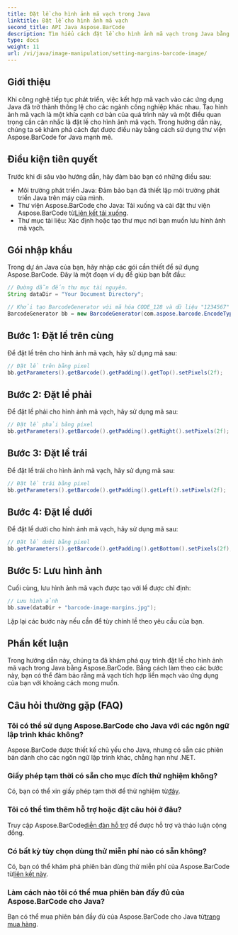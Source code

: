 ```yaml
---
title: Đặt lề cho hình ảnh mã vạch trong Java
linktitle: Đặt lề cho hình ảnh mã vạch
second_title: API Java Aspose.BarCode
description: Tìm hiểu cách đặt lề cho hình ảnh mã vạch trong Java bằng Aspose.BarCode. Tùy chỉnh khoảng cách để tích hợp liền mạch vào ứng dụng của bạn
type: docs
weight: 11
url: /vi/java/image-manipulation/setting-margins-barcode-image/
---
```


## Giới thiệu

Khi công nghệ tiếp tục phát triển, việc kết hợp mã vạch vào các ứng dụng Java đã trở thành thông lệ cho các ngành công nghiệp khác nhau. Tạo hình ảnh mã vạch là một khía cạnh cơ bản của quá trình này và một điều quan trọng cần cân nhắc là đặt lề cho hình ảnh mã vạch. Trong hướng dẫn này, chúng ta sẽ khám phá cách đạt được điều này bằng cách sử dụng thư viện Aspose.BarCode for Java mạnh mẽ.

## Điều kiện tiên quyết

Trước khi đi sâu vào hướng dẫn, hãy đảm bảo bạn có những điều sau:

- Môi trường phát triển Java: Đảm bảo bạn đã thiết lập môi trường phát triển Java trên máy của mình.
-  Thư viện Aspose.BarCode cho Java: Tải xuống và cài đặt thư viện Aspose.BarCode từ[Liên kết tải xuống](https://releases.aspose.com/barcode/java/).
- Thư mục tài liệu: Xác định hoặc tạo thư mục nơi bạn muốn lưu hình ảnh mã vạch.

## Gói nhập khẩu

Trong dự án Java của bạn, hãy nhập các gói cần thiết để sử dụng Aspose.BarCode. Đây là một đoạn ví dụ để giúp bạn bắt đầu:

```java
// Đường dẫn đến thư mục tài nguyên.
String dataDir = "Your Document Directory";

// Khởi tạo BarcodeGenerator với mã hóa CODE_128 và dữ liệu "1234567"
BarcodeGenerator bb = new BarcodeGenerator(com.aspose.barcode.EncodeTypes.CODE_128, "1234567");
```

## Bước 1: Đặt lề trên cùng

Để đặt lề trên cho hình ảnh mã vạch, hãy sử dụng mã sau:

```java
// Đặt lề trên bằng pixel
bb.getParameters().getBarcode().getPadding().getTop().setPixels(2f);
```

## Bước 2: Đặt lề phải

Để đặt lề phải cho hình ảnh mã vạch, hãy sử dụng mã sau:

```java
// Đặt lề phải bằng pixel
bb.getParameters().getBarcode().getPadding().getRight().setPixels(2f);
```

## Bước 3: Đặt lề trái

Để đặt lề trái cho hình ảnh mã vạch, hãy sử dụng mã sau:

```java
// Đặt lề trái bằng pixel
bb.getParameters().getBarcode().getPadding().getLeft().setPixels(2f);
```

## Bước 4: Đặt lề dưới

Để đặt lề dưới cho hình ảnh mã vạch, hãy sử dụng mã sau:

```java
// Đặt lề dưới bằng pixel
bb.getParameters().getBarcode().getPadding().getBottom().setPixels(2f);
```

## Bước 5: Lưu hình ảnh

Cuối cùng, lưu hình ảnh mã vạch được tạo với lề được chỉ định:

```java
// Lưu hình ảnh
bb.save(dataDir + "barcode-image-margins.jpg");
```

Lặp lại các bước này nếu cần để tùy chỉnh lề theo yêu cầu của bạn.

## Phần kết luận

Trong hướng dẫn này, chúng ta đã khám phá quy trình đặt lề cho hình ảnh mã vạch trong Java bằng Aspose.BarCode. Bằng cách làm theo các bước này, bạn có thể đảm bảo rằng mã vạch tích hợp liền mạch vào ứng dụng của bạn với khoảng cách mong muốn.

## Câu hỏi thường gặp (FAQ)

### Tôi có thể sử dụng Aspose.BarCode cho Java với các ngôn ngữ lập trình khác không?
Aspose.BarCode được thiết kế chủ yếu cho Java, nhưng có sẵn các phiên bản dành cho các ngôn ngữ lập trình khác, chẳng hạn như .NET.

### Giấy phép tạm thời có sẵn cho mục đích thử nghiệm không?
 Có, bạn có thể xin giấy phép tạm thời để thử nghiệm từ[đây](https://purchase.aspose.com/temporary-license/).

### Tôi có thể tìm thêm hỗ trợ hoặc đặt câu hỏi ở đâu?
 Truy cập Aspose.BarCode[diễn đàn hỗ trợ](https://forum.aspose.com/c/barcode/13) để được hỗ trợ và thảo luận cộng đồng.

### Có bất kỳ tùy chọn dùng thử miễn phí nào có sẵn không?
 Có, bạn có thể khám phá phiên bản dùng thử miễn phí của Aspose.BarCode từ[liên kết này](https://releases.aspose.com/).

### Làm cách nào tôi có thể mua phiên bản đầy đủ của Aspose.BarCode cho Java?
 Bạn có thể mua phiên bản đầy đủ của Aspose.BarCode cho Java từ[trang mua hàng](https://purchase.aspose.com/buy).
